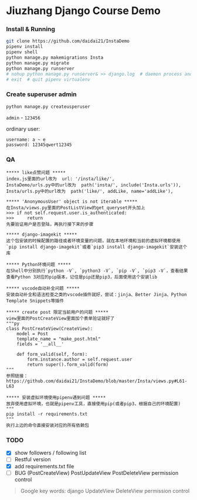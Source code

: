 # Jiuzhang Django Course Demo

### Install & Running

```sh
git clone https://github.com/daidai21/InstaDemo
pipenv install
pipenv shell
python manage.py makemigrations Insta
python manage.py migrate
python manage.py runserver
# nohup python manage.py runserver& >> django.log  # daemon process and backup log
# exit  # quit pipenv virtualenv
```

### Create superuser admin

`python manage.py createusperuser`

`admin` - `123456`

ordinary user:

```
username: a ~ e
password: 12345qwert12345
```

### QA

```text
***** like点赞问题 *****
index.js里面的url改为  url: '/insta/like/',
InstaDemo/urls.py中的url改为  path('insta/', include('Insta.urls')),
Insta/urls.py中的url改为  path('like/', addLike, name='addLike'),

***** 'AnonymousUser' object is not iterable *****
在Insta/views.py里面的PostListView的get_queryset开头加上
>>> if not self.request.user.is_authenticated:
>>>     return 
先要验证用户是否登陆，再执行接下来的步骤

***** django-imagekit *****
这个包安装的时候配置的路径或者环境变量的问题，就在本地环境和当前的虚拟环境都使用`pip install django-imagekit`或者`pip3 install django-imagekit`安装这个库

***** Python环境问题 *****
在Shell中分别执行`python -V`, `python3 -V`, `pip -V`, `pip3 -V`，查看结果
查看Python 3对应的pip版本，记住是pip还是pip3，后面使用这个安装lib

***** vscode自动补全问题 *****
安装自动补全和语法检查之类的vscode插件就好，尝试：jinja、Better Jinja、Python Template Snippets等插件

***** create post 限定当前用户的问题 *****
view里面的PostCreateView里面加个表单验证就好了
"""py
class PostCreateView(CreateView):
    model = Post
    template_name = "make_post.html"
    fields = '__all__'

    def form_valid(self, form):
        form.instance.author = self.request.user
        return super().form_valid(form)
"""
参照链接：https://github.com/daidai21/InstaDemo/blob/master/Insta/views.py#L61-L63

***** 安装虚拟环境使用pipenv遇到问题 *****
放弃使用虚拟环境，也就是pipenv工具，直接使用pip(或者pip3，根据自己的环境配置)
"""
pip install -r requirements.txt
"""
执行上边的命令直接安装对应的所有依赖包
```

### TODO

- [x] show followers / following list
- [ ] Restful version
- [x] add requirements.txt file
- [ ] BUG (PostCreateView) PostUpdateView PostDeleteView permission control
> Google key words: django UpdateView DeleteView permission control
